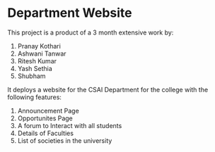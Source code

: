 # Department Website
This project is a product of a 3 month extensive work by:

1. Pranay Kothari
2. Ashwani Tanwar
3. Ritesh Kumar
4. Yash Sethia
5. Shubham

It deploys a website for the CSAI Department for the college with the following features:

1. Announcement Page
2. Opportunites Page
3. A forum to Interact with all students
4. Details of Faculties
5. List of societies in the university
